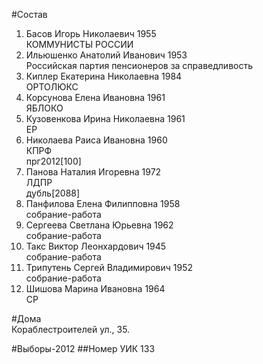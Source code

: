 #Состав
1. Басов Игорь Николаевич 1955   
    КОММУНИСТЫ РОССИИ
2. Ильюшенко Анатолий Иванович 1953   
    Российская партия пенсионеров за справедливость
3. Киплер Екатерина Николаевна 1984   
    ОРТОЛЮКС
4. Корсунова Елена Ивановна 1961   
    ЯБЛОКО
5. Кузовенкова Ирина Николаевна 1961   
    ЕР
6. Николаева Раиса Ивановна 1960   
    КПРФ  
    прг2012[100]
7. Панова Наталия Игоревна 1972   
    ЛДПР  
    дубль[2088]  
8. Панфилова Елена Филипповна 1958   
    собрание-работа
9. Сергеева Светлана Юрьевна 1962   
    собрание-работа
10. Такс Виктор Леонхардович 1945   
    собрание-работа
11. Трипутень Сергей Владимирович 1952   
    собрание-работа
12. Шишова Марина Ивановна 1964   
    СР

#Дома  
Кораблестроителей ул.,   35.

#Выборы-2012
##Номер УИК
133

